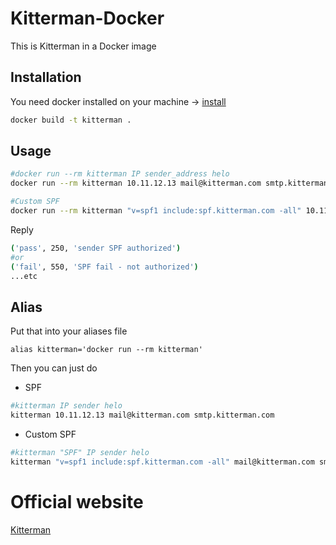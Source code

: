 # Kitterman-Docker

This is Kitterman in a Docker image
## Installation

You need docker installed on your machine -> [install](https://docs.docker.com/get-docker/)

```bash
docker build -t kitterman .
```

## Usage

```bash
#docker run --rm kitterman IP sender_address helo
docker run --rm kitterman 10.11.12.13 mail@kitterman.com smtp.kitterman.com

#Custom SPF
docker run --rm kitterman "v=spf1 include:spf.kitterman.com -all" 10.11.12.13 mail@kitterman.com smtp.kitterman.com
```
Reply
```bash
('pass', 250, 'sender SPF authorized')
#or
('fail', 550, 'SPF fail - not authorized')
...etc
```
## Alias
Put that into your aliases file
```
alias kitterman='docker run --rm kitterman'
```

Then you can just do

- SPF
```bash
#kitterman IP sender helo
kitterman 10.11.12.13 mail@kitterman.com smtp.kitterman.com
```
- Custom SPF
```bash
#kitterman "SPF" IP sender helo
kitterman "v=spf1 include:spf.kitterman.com -all" mail@kitterman.com smtp.kitterman.com
```

# Official website
[Kitterman](https://www.kitterman.com/spf/validate.html)
